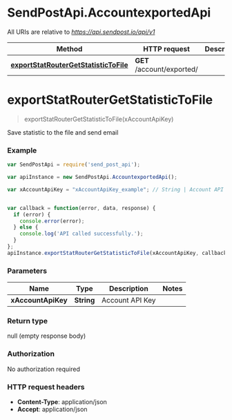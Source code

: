 # SendPostApi.AccountexportedApi

All URIs are relative to *https://api.sendpost.io/api/v1*

Method | HTTP request | Description
------------- | ------------- | -------------
[**exportStatRouterGetStatisticToFile**](AccountexportedApi.md#exportStatRouterGetStatisticToFile) | **GET** /account/exported/ | 


<a name="exportStatRouterGetStatisticToFile"></a>
# **exportStatRouterGetStatisticToFile**
> exportStatRouterGetStatisticToFile(xAccountApiKey)



Save statistic to the file and send email 

### Example
```javascript
var SendPostApi = require('send_post_api');

var apiInstance = new SendPostApi.AccountexportedApi();

var xAccountApiKey = "xAccountApiKey_example"; // String | Account API Key


var callback = function(error, data, response) {
  if (error) {
    console.error(error);
  } else {
    console.log('API called successfully.');
  }
};
apiInstance.exportStatRouterGetStatisticToFile(xAccountApiKey, callback);
```

### Parameters

Name | Type | Description  | Notes
------------- | ------------- | ------------- | -------------
 **xAccountApiKey** | **String**| Account API Key | 

### Return type

null (empty response body)

### Authorization

No authorization required

### HTTP request headers

 - **Content-Type**: application/json
 - **Accept**: application/json

